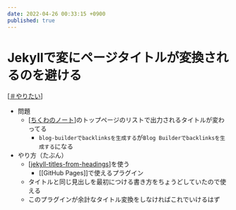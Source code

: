 ```yaml
---
date: 2022-04-26 00:33:15 +0900
published: true
---
```


# Jekyllで変にページタイトルが変換されるのを避ける

[[＃やりたい]]

- 問題
  - [[ちくわのノート]]のトップページのリストで出力されるタイトルが変わってる
    - `blog-builderでbacklinksを生成する`が`Blog Builderでbacklinksを生成する`になる
- やり方（たぶん）
  - [[jekyll-titles-from-headings]]を使う
    - [[GitHub Pages]]で使えるプラグイン
  - タイトルと同じ見出しを最初につける書き方をちょうどしていたので使える
  - このプラグインが余計なタイトル変換をしなければこれでいけるはず

[//begin]: # "Autogenerated link references for markdown compatibility"
[＃やりたい]: ＃やりたい "＃やりたい"
[ちくわのノート]: ちくわのノート "ちくわのノート"
[jekyll-titles-from-headings]: jekyll-titles-from-headings "jekyll-titles-from-headings"
[//end]: # "Autogenerated link references"